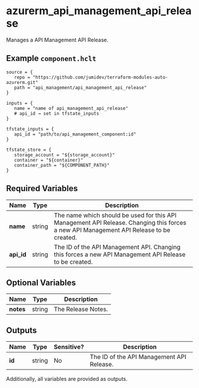 # azurerm_api_management_api_release

Manages a API Management API Release.

## Example `component.hclt`

```hcl
source = {
   repo = "https://github.com/jumidev/terraform-modules-auto-azurerm.git" 
   path = "api_management/api_management_api_release" 
}

inputs = {
   name = "name of api_management_api_release" 
   # api_id → set in tfstate_inputs
}

tfstate_inputs = {
   api_id = "path/to/api_management_component:id" 
}

tfstate_store = {
   storage_account = "${storage_account}" 
   container = "${container}" 
   container_path = "${COMPONENT_PATH}" 
}

```

## Required Variables

| Name | Type |  Description |
| ---- | --------- |  ----------- |
| **name** | string |  The name which should be used for this API Management API Release. Changing this forces a new API Management API Release to be created. | 
| **api_id** | string |  The ID of the API Management API. Changing this forces a new API Management API Release to be created. | 

## Optional Variables

| Name | Type |  Description |
| ---- | --------- |  ----------- |
| **notes** | string |  The Release Notes. | 



## Outputs

| Name | Type | Sensitive? | Description |
| ---- | ---- | --------- | --------- |
| **id** | string | No  | The ID of the API Management API Release. | 

Additionally, all variables are provided as outputs.

